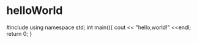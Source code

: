 # helloWorld
#include <iostream>
  using namespace std;
  int main(){
    cout << "hello,world!" <<endl;
    return 0;
  }
